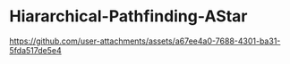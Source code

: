 # Hiararchical-Pathfinding-AStar

https://github.com/user-attachments/assets/a67ee4a0-7688-4301-ba31-5fda517de5e4

